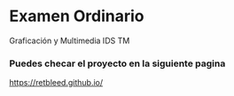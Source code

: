 # Examen Ordinario
Graficación y Multimedia IDS TM

### Puedes checar el proyecto en la siguiente pagina
https://retbleed.github.io/